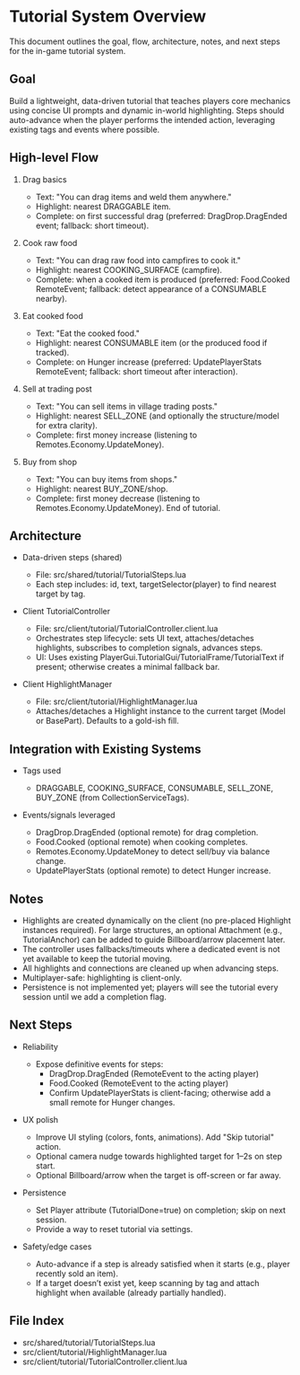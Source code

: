 # Tutorial System Overview

This document outlines the goal, flow, architecture, notes, and next steps for the in-game tutorial system.

## Goal
Build a lightweight, data-driven tutorial that teaches players core mechanics using concise UI prompts and dynamic in-world highlighting. Steps should auto-advance when the player performs the intended action, leveraging existing tags and events where possible.

## High-level Flow
1) Drag basics
   - Text: "You can drag items and weld them anywhere."
   - Highlight: nearest DRAGGABLE item.
   - Complete: on first successful drag (preferred: DragDrop.DragEnded event; fallback: short timeout).

2) Cook raw food
   - Text: "You can drag raw food into campfires to cook it."
   - Highlight: nearest COOKING_SURFACE (campfire).
   - Complete: when a cooked item is produced (preferred: Food.Cooked RemoteEvent; fallback: detect appearance of a CONSUMABLE nearby).

3) Eat cooked food
   - Text: "Eat the cooked food."
   - Highlight: nearest CONSUMABLE item (or the produced food if tracked).
   - Complete: on Hunger increase (preferred: UpdatePlayerStats RemoteEvent; fallback: short timeout after interaction).

4) Sell at trading post
   - Text: "You can sell items in village trading posts."
   - Highlight: nearest SELL_ZONE (and optionally the structure/model for extra clarity).
   - Complete: first money increase (listening to Remotes.Economy.UpdateMoney).

5) Buy from shop
   - Text: "You can buy items from shops."
   - Highlight: nearest BUY_ZONE/shop.
   - Complete: first money decrease (listening to Remotes.Economy.UpdateMoney). End of tutorial.

## Architecture
- Data-driven steps (shared)
  - File: src/shared/tutorial/TutorialSteps.lua
  - Each step includes: id, text, targetSelector(player) to find nearest target by tag.

- Client TutorialController
  - File: src/client/tutorial/TutorialController.client.lua
  - Orchestrates step lifecycle: sets UI text, attaches/detaches highlights, subscribes to completion signals, advances steps.
  - UI: Uses existing PlayerGui.TutorialGui/TutorialFrame/TutorialText if present; otherwise creates a minimal fallback bar.

- Client HighlightManager
  - File: src/client/tutorial/HighlightManager.lua
  - Attaches/detaches a Highlight instance to the current target (Model or BasePart). Defaults to a gold-ish fill.

## Integration with Existing Systems
- Tags used
  - DRAGGABLE, COOKING_SURFACE, CONSUMABLE, SELL_ZONE, BUY_ZONE (from CollectionServiceTags).

- Events/signals leveraged
  - DragDrop.DragEnded (optional remote) for drag completion.
  - Food.Cooked (optional remote) when cooking completes.
  - Remotes.Economy.UpdateMoney to detect sell/buy via balance change.
  - UpdatePlayerStats (optional remote) to detect Hunger increase.

## Notes
- Highlights are created dynamically on the client (no pre-placed Highlight instances required). For large structures, an optional Attachment (e.g., TutorialAnchor) can be added to guide Billboard/arrow placement later.
- The controller uses fallbacks/timeouts where a dedicated event is not yet available to keep the tutorial moving.
- All highlights and connections are cleaned up when advancing steps.
- Multiplayer-safe: highlighting is client-only.
- Persistence is not implemented yet; players will see the tutorial every session until we add a completion flag.

## Next Steps
- Reliability
  - Expose definitive events for steps:
    - DragDrop.DragEnded (RemoteEvent to the acting player)
    - Food.Cooked (RemoteEvent to the acting player)
    - Confirm UpdatePlayerStats is client-facing; otherwise add a small remote for Hunger changes.

- UX polish
  - Improve UI styling (colors, fonts, animations). Add "Skip tutorial" action.
  - Optional camera nudge towards highlighted target for 1–2s on step start.
  - Optional Billboard/arrow when the target is off-screen or far away.

- Persistence
  - Set Player attribute (TutorialDone=true) on completion; skip on next session.
  - Provide a way to reset tutorial via settings.

- Safety/edge cases
  - Auto-advance if a step is already satisfied when it starts (e.g., player recently sold an item).
  - If a target doesn’t exist yet, keep scanning by tag and attach highlight when available (already partially handled).

## File Index
- src/shared/tutorial/TutorialSteps.lua
- src/client/tutorial/HighlightManager.lua
- src/client/tutorial/TutorialController.client.lua

